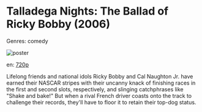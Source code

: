 # Talladega Nights: The Ballad of Ricky Bobby (2006)

Genres: comedy

![poster](http://image.tmdb.org/t/p/w500/hi8whfL7t6cL2LITLJjzJ7UWuZA.jpg)

en:
  [720p](magnet:?xt=urn:btih:C4D754A99A600DAA960336CF44F767099E2EE39E&tr=udp://glotorrents.pw:6969/announce&tr=udp://tracker.opentrackr.org:1337/announce&tr=udp://torrent.gresille.org:80/announce&tr=udp://tracker.openbittorrent.com:80&tr=udp://tracker.coppersurfer.tk:6969&tr=udp://tracker.leechers-paradise.org:6969&tr=udp://p4p.arenabg.ch:1337&tr=udp://tracker.internetwarriors.net:1337)
  


Lifelong friends and national idols Ricky Bobby and Cal Naughton Jr. have earned their NASCAR stripes with their uncanny knack of finishing races in the first and second slots, respectively, and slinging catchphrases like "Shake and bake!" But when a rival French driver coasts onto the track to challenge their records, they'll have to floor it to retain their top-dog status.